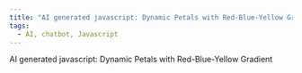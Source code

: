 ```yaml
---
title: "AI generated javascript: Dynamic Petals with Red-Blue-Yellow Gradient"
tags:
  - AI, chatbot, Javascript
---
```


AI generated javascript: Dynamic Petals with Red-Blue-Yellow Gradient

<canvas id="simple_petal" width="600" height="600"></canvas>
<script>
document.addEventListener("contextmenu", event => event.preventDefault());

function getRandomInt(min, max) {
    return Math.floor(Math.random() * (max - min + 1)) + min;
}

// Function to create gradient palette from red to blue to yellow
//const gradientColors = [];
//for (let i = 0; i < 8; i++) {
//    const r = 255;
//    const g = Math.floor(255 * (i / 7)); // Green component increases
//    const b = Math.floor(255 * (i / 7)); // Blue component increases
//    gradientColors.push(`rgb(${r},${g},${b})`);
//}
//for (let i = 0; i < 8; i++) {
//    const r = 255 - Math.floor(255 * (i / 7)); // Red component decreases
////    const g = 255;
//    const b = 255 - Math.floor(255 * (i / 7)); // Blue component decreases
//    gradientColors.push(`rgb(${r},${g},${b})`);
//}

// Function to draw the Petal graphics on the provided canvas
let counter = 0;
const colorPalette = [
    '#0000FF', '#1A33FF', '#3366FF', '#4D99FF', '#66CCFF', '#80FFFF', '#99FFCC', '#B3FF99'];


/*
    '#CCFF66', '#E6FF33', '#FFFF00', '#FFCC00', '#FF9933', '#FF6600', '#FF3300', '#FFFF33',
    '#0000FF', '#1A33FF', '#3366FF', '#4D99FF', '#66CCFF', '#80FFFF', '#99FFCC', '#B3FF99',
    '#CCFF66', '#E6FF33', '#FFFF00', '#FFCC00', '#FF9933', '#FF6600', '#FF3300', '#FFFF33'
];
*/

function drawPetalGraphics(canvas, radius, a, b) {
    const ctx = canvas.getContext('2d');
    const centerX = canvas.width / 2;
    const centerY = canvas.height / 2;
    const points = [];
    
    ctx.clearRect(0, 0, canvas.width, canvas.height);
    ctx.lineWidth = 1;
    ctx.beginPath();

    ctx.strokeStyle = 'blue';  //colorPalette[counter % colorPalette.length]; 
    counter++;

    for (let theta = 0; theta <= 2 * Math.PI * b; theta += 2 * Math.PI / 30 / a) {

        let x = radius * Math.cos(a/b*theta) * Math.cos(theta) + centerX;
        let y = radius * Math.cos(a/b*theta) * Math.sin(theta) + centerY;

        if (theta === 0) {
            ctx.moveTo(x, y);
        } else {
            ctx.lineTo(x, y);
        }
        points.push({x, y});
    }
    ctx.closePath();
    ctx.stroke();
    return points;
}

const canvas = document.getElementById('simple_petal');
const radius = 280;
let step = 1;
let a = 2, b = 5;

function animate() {
    if (step === 58) {
        a = getRandomInt(1, 15);
        b = getRandomInt(1, 15);
	step=0;
    }
    const points = drawPetalGraphics(canvas, radius, a, b);
    drawLines(points, step);
    step = (step % (60 - 1)) + 1;
    setTimeout(animate, 200);
}

function drawLines(points, step) {
    const ctx = canvas.getContext('2d');
    for (let i = 0; i < points.length; i++) {
    ctx.strokeStyle = colorPalette[counter % colorPalette.length]; 
    counter++;
        const j = (i + step) % points.length;
        ctx.beginPath();
        ctx.moveTo(points[i].x, points[i].y);
        ctx.lineTo(points[j].x, points[j].y);
        ctx.stroke();
    }
}

// Start animation
animate();

</script>
